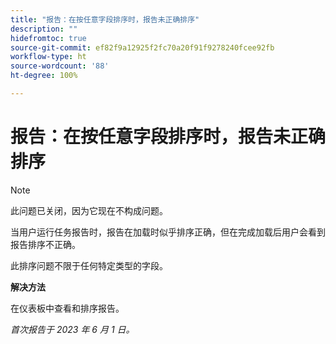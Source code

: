 ```yaml
---
title: "报告：在按任意字段排序时，报告未正确排序"
description: ""
hidefromtoc: true
source-git-commit: ef82f9a12925f2fc70a20f91f9278240fcee92fb
workflow-type: ht
source-wordcount: '88'
ht-degree: 100%

---
```



# 报告：在按任意字段排序时，报告未正确排序

>[!NOTE]
>
>此问题已关闭，因为它现在不构成问题。

当用户运行任务报告时，报告在加载时似乎排序正确，但在完成加载后用户会看到报告排序不正确。

此排序问题不限于任何特定类型的字段。

**解决方法**

在仪表板中查看和排序报告。

_首次报告于 2023 年 6 月 1 日。_